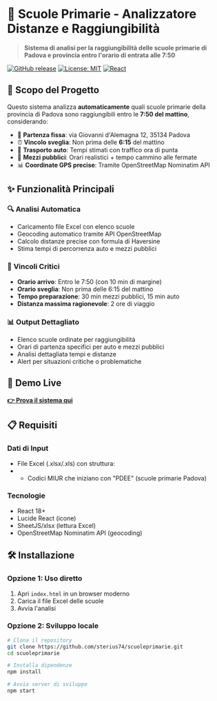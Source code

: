 # 🏫 Scuole Primarie - Analizzatore Distanze e Raggiungibilità

> **Sistema di analisi per la raggiungibilità delle scuole primarie di Padova e provincia entro l'orario di entrata alle 7:50**

[![GitHub release](https://img.shields.io/github/release/yourusername/scuoleprimarie.svg)](https://github.com/yourusername/scuoleprimarie/releases)
[![License: MIT](https://img.shields.io/badge/License-MIT-yellow.svg)](https://opensource.org/licenses/MIT)
[![React](https://img.shields.io/badge/React-18+-blue.svg)](https://reactjs.org/)

## 🎯 **Scopo del Progetto**

Questo sistema analizza **automaticamente** quali scuole primarie della provincia di Padova sono raggiungibili entro le **7:50 del mattino**, considerando:

- 📍 **Partenza fissa**: via Giovanni d'Alemagna 12, 35134 Padova
- ⏰ **Vincolo sveglia**: Non prima delle **6:15** del mattino
- 🚗 **Trasporto auto**: Tempi stimati con traffico ora di punta
- 🚌 **Mezzi pubblici**: Orari realistici + tempo cammino alle fermate
- 📊 **Coordinate GPS precise**: Tramite OpenStreetMap Nominatim API

## ✨ **Funzionalità Principali**

### 🔍 **Analisi Automatica**
- Caricamento file Excel con elenco scuole
- Geocoding automatico tramite API OpenStreetMap
- Calcolo distanze precise con formula di Haversine
- Stima tempi di percorrenza auto e mezzi pubblici

### 🚨 **Vincoli Critici**
- **Orario arrivo**: Entro le 7:50 (con 10 min di margine)
- **Orario sveglia**: Non prima delle 6:15 del mattino
- **Tempo preparazione**: 30 min mezzi pubblici, 15 min auto
- **Distanza massima ragionevole**: 2 ore di viaggio

### 📊 **Output Dettagliato**
- Elenco scuole ordinate per raggiungibilità
- Orari di partenza specifici per auto e mezzi pubblici
- Analisi dettagliata tempi e distanze
- Alert per situazioni critiche o problematiche

## 🚀 **Demo Live**

[**👉 Prova il sistema qui**](https://sterius74.github.io/scuoleprimarie)

## 📋 **Requisiti**

### Dati di Input
- File Excel (.xlsx/.xls) con struttura:
- - Codici MIUR che iniziano con "PDEE" (scuole primarie Padova)

### Tecnologie
- React 18+
- Lucide React (icone)
- SheetJS/xlsx (lettura Excel)
- OpenStreetMap Nominatim API (geocoding)

## 🛠️ **Installazione**

### Opzione 1: Uso diretto
1. Apri `index.html` in un browser moderno
2. Carica il file Excel delle scuole
3. Avvia l'analisi

### Opzione 2: Sviluppo locale
```bash
# Clona il repository
git clone https://github.com/sterius74/scuoleprimarie.git
cd scuoleprimarie

# Installa dipendenze
npm install

# Avvia server di sviluppo
npm start
